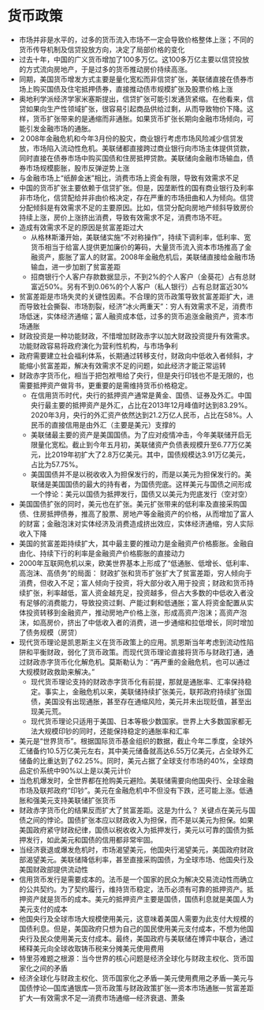 # 货币政策

* 市场并非是水平的，过多的货币流入市场不一定会导致价格整体上涨；不同的货币传导机制及信贷投放方向，决定了局部价格的变化
* 过去十年，中国的广义货币增加了100多万亿。这100多万亿主要以信贷投放的方式流向房地产，于是过多的货币推动房价持续高涨。
* 同期，美国货币增发方式主要是量化宽松而非信贷扩张，美联储直接在债券市场上购买国债及住宅抵押债券，直接推动债市规模扩张及股票价格上涨
* 奥地利学派经济学家米塞斯提出，信贷扩张可能引发通货紧缩。在他看来，信贷如果向生产性领域扩张，很容易引起商品供给过剩，从而导致物价下降。这样，货币扩张带来的是通缩而非通胀。如果货币扩张长期向金融市场倾向，可能引发金融市场的通胀。
* ２008年金融危机和今年3月份的股灾，商业银行考虑市场风险减少信贷发放，市场陷入流动性危机。美联储都直接跨过商业银行向市场主体提供贷款，同时直接在债券市场中购买国债和住房抵押贷款。美联储向金融市场输血，债券市场规模膨胀，股市反弹逆势上涨
* 与金融市场上“纸醉金迷”相比，消费市场上资金有限，导致有效需求不足
* 中国的货币扩张主要依赖于信贷扩张。但是，因垄断性的国有商业银行及利率非市场化，信贷配给并非由价格决定，存在严重的市场扭曲和人为倾向。信贷分配倾斜是有效需求不足的主要原因。比如，信贷分配向房地产倾斜导致房价持续上涨，房价上涨挤出消费，导致有效需求不足，消费市场不旺。
* 造成有效需求不足的原因是贫富差距过大
	- 从格林斯潘开始，美联储实施“不对称操作”，持续下调利率，低利率、宽货币相当于给富人提供更加廉价的筹码，大量货币流入资本市场推高了金融资产，膨胀了富人的财富。2008年金融危机后，美联储直接给金融市场输血，进一步加剧了贫富差距
	- 招商银行个人客户存款数据显示，不到2%的个人客户（金葵花）占有总财富近50%。另有不到0.06%的个人客户（私人银行）占有总财富近30%
* 贫富差距是市场失灵的关键性因素。不合理的货币政策导致贫富差距扩大，进而导致社会撕裂、市场割裂，经济“冰火两重天”：穷人有效需求不足，消费市场低迷，实体经济通缩；富人融资成本低，过多的货币追涨金融资产，资本市场通胀
* 财政投资是一种功能财政，不惜增加财政赤字以加大财政投资提升有效需求。功能财政容易将政府演化为营利性机构，与市场争利
* 政府需要建立社会福利体系，长期通过转移支付，财政向中低收入者倾斜，才能缩小贫富差距，解决有效需求不足的问题，如此经济才能正常运转
* 财政赤字货币化，相当于把包袱甩给了央行，但是央行印钱也不是无限的，也需要抵押资产做背书，更重要的是需维持货币价格稳定。
	- 在信用货币时代，央行的抵押资产通常是黄金、国债、证券及外汇。中国央行最主要的抵押资产是外汇，占比在2013年12月峰值时达到83.29%。2020年3月，央行的外汇资产依然达到21.2万亿人民币，占比在58%。人民币的直接信用是由外汇（主要是美元）支撑的
	- 美联储最主要的资产是美国国债。为了应对疫情冲击，今年美联储开启无限量化宽松。截止到今年五月初，美联储资产负债表规模升至6.77万亿美元，比2019年初扩大了2.8万亿美元。其中，国债规模达3.91万亿美元，占比为57.75%。
	- 美国国债并不是以税收收入为担保发行的，而是以美元为担保发行的。美联储是美国国债的最大的持有者，为国债兜底。这样美元与国债之间形成一个悖论：美元以国债为抵押发行，国债又以美元为兜底发行（空对空）
* 美国国债扩张的同时，美元也在扩张。美元扩张带来的低利率及直接采购国债、住房抵押债券，推高了股票、房地产等金融资产的价格，从而增加了富人的财富；金融泡沫对实体经济及消费造成挤出效应，实体经济通缩，穷人实际收入下降
* 美国的贫富差距持续扩大，其中最主要的推动力是金融资产价格膨胀。金融自由化、持续下行的利率是金融资产价格膨胀的直接动力
* 2000年互联网危机以来，欧美世界基本上形成了“低通胀、低增长、低利率、高泡沫、高债务”的局面： 财政扩张和货币扩张扩大了贫富差距，穷人倾向于消费，但收入不足；富人倾向于投资，将大部分收入用于投资；财政和货币持续扩张，利率越低，富人资金越充足，投资越多，但占大多数的中低收入者没有足够的消费能力，导致投资过剩、产能过剩和低通胀；富人将资金配置从实体投资转移到金融资产，推动房地产价格上涨，形成高资产泡沫；高资产泡沫，如高房价，挤出了中低收入者的消费，进一步通缩和拉低增长，同时增加了债务规模（房贷）
* 现代货币理论是凯恩斯主义在货币政策上的应用。凯恩斯当年考虑到流动性陷阱和平衡财政，弱化了货币政策。而现代货币理论直接将货币与财政打通，通过财政赤字货币化化解危机。莫斯勒认为：“再严重的金融危机，也可以通过大规模财政救助来解决。”
	- 现代货币理论支持的财政赤字货币化有前提，那就是通胀率、汇率保持稳定。事实上，金融危机以来，美联储持续扩张美元，联邦政府持续扩张国债，美国没有出现通胀，甚至存在通缩风险，美元并未出现贬值，甚至出现美元荒。
	- 现代货币理论只适用于美国、日本等极少数国家。世界上大多数国家都无法大规模印钞的同时，还能保持稳定的通胀率和汇率
* 美元是“世界货币”。根据国际货币基金组织的数据，截止今年二季度，全球外汇储备约10.5万亿美元左右，其中美元储备就高达6.55万亿美元，占全球外汇储备的比重达到了62.25%。同时，美元占据了全球支付市场的40%，全球商品定价系统中90%以上是以美元计价
* 当危机爆发时，全世界都在抢购美元避险。美联储需要向他国央行、全球金融市场及联邦政府“印钞”。美元在金融危机中不但没有下跌，还可能上涨。低通胀和强美元支持美联储扩张货币
* 财政赤字货币化的结果反而扩大了贫富差距。这是为什么？ 关键点在美元与国债之间的悖论。国债扩张本应以财政收入为担保，而不是以美元为担保。如果美国政府紧守财政纪律，国债以税收收入为抵押发行，美元以可靠的国债为抵押发行，如此美元和国债的信用都非常牢固。
* 当经济衰退或爆发危机时，市场渴望美元，他国央行渴望美元，美国政府财政部渴望美元。美联储降低利率，甚至直接采购国债，为全球市场、他国央行及美国财政部提供流动性
* 信用货币发行是需要成本的。法币是一个国家的民众为解决交易流动性而确立的公共契约。为了契约履行，维持货币稳定，法币必须有可靠的抵押资产。抵押资产就是货币的成本。美元的抵押资产主要是国债，国债利息就是美国人为美元支付的成本
* 他国央行及全球市场大规模使用美元，这意味着美国人需要为此支付大规模的国债利息。但是，美国政府只想为自己的国民使用美元支付成本，不想为他国央行及民众使用美元支付成本。最终，美国政府与美联储在博弈中联合，通过稀释美元向全球收取铸币税来分摊美元使用费用
* 特里芬难题之根源：当今世界的核心问题是经济全球化与财政主权化、货币国家化之间的矛盾
* 经济全球化与财政主权化、货币国家化之矛盾—美元使用费用之矛盾—美元与国债悖论—国库通银库—货币政策与财政政策扩张—资本市场通胀—贫富差距扩大—有效需求不足—消费市场通缩—经济衰退、萧条
